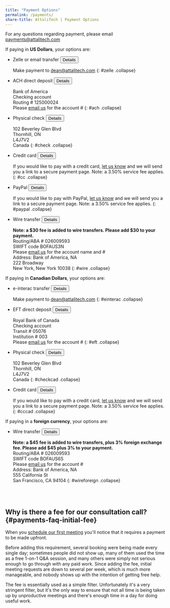 ```yaml
---
title: "Payment Options"
permalink: /payments/
share-title: AttaliTech | Payment Options
---
```


For any questions regarding payment, please email [payments@attalitech.com](mailto:payments@attalitech.com)

If paying in **US Dollars**, your options are:

- Zelle or email transfer <button data-target="#zelle" class="btn btn-link" data-toggle="collapse">Details</button>

  Make payment to [dean@attalitech.com](mailto:dean@attalitech.com)
  {: #zelle .collapse}
  
- ACH direct deposit <button data-target="#ach" class="btn btn-link" data-toggle="collapse">Details</button>

  Bank of America  
  Checking account  
  Routing # 125000024  
  Please [email us](mailto:payments@attalitech.com) for the account #
  {: #ach .collapse}
  
- Physical check <button data-target="#check" class="btn btn-link" data-toggle="collapse">Details</button>

  102 Beverley Glen Blvd  
  Thornhill, ON  
  L4J7V2  
  Canada
  {: #check .collapse}
  
- Credit card <button data-target="#cc" class="btn btn-link" data-toggle="collapse">Details</button>

  If you would like to pay with a credit card, [let us know](mailto:payments@attalitech.com) and we will send you a link to a secure payment page. Note: a 3.50% service fee applies.
  {: #cc .collapse}
  
- PayPal <button data-target="#paypal" class="btn btn-link" data-toggle="collapse">Details</button>

  If you would like to pay with PayPal, [let us know](mailto:payments@attalitech.com) and we will send you a link to a secure payment page. Note: a 3.50% service fee applies.
  {: #paypal .collapse}
  
- Wire transfer <button data-target="#wire" class="btn btn-link" data-toggle="collapse">Details</button>

  **Note: a $30 fee is added to wire transfers. Please add $30 to your payment.**  
  Routing/ABA # 026009593   
  SWIFT code BOFAUS3N  
  Please [email us](mailto:payments@attalitech.com) for the account name and #  
  Address: Bank of America, NA  
  222 Broadway   
  New York, New York 10038
  {: #wire .collapse}


If paying in **Canadian Dollars**, your options are:

- e-interac transfer <button data-target="#einterac" class="btn btn-link" data-toggle="collapse">Details</button>

  Make payment to [dean@attalitech.com](mailto:dean@attalitech.com)
  {: #einterac .collapse}

- EFT direct deposit <button data-target="#eft" class="btn btn-link" data-toggle="collapse">Details</button>

  Royal Bank of Canada  
  Checking account  
  Transit # 05076  
  Institution # 003  
  Please [email us](mailto:payments@attalitech.com) for the account #
  {: #eft .collapse}

- Physical check <button data-target="#checkcad" class="btn btn-link" data-toggle="collapse">Details</button>

  102 Beverley Glen Blvd  
  Thornhill, ON  
  L4J7V2  
  Canada
  {: #checkcad .collapse}

- Credit card <button data-target="#cccad" class="btn btn-link" data-toggle="collapse">Details</button>

  If you would like to pay with a credit card, [let us know](mailto:payments@attalitech.com) and we will send you a link to a secure payment page. Note: a 3.50% service fee applies.
  {: #cccad .collapse}

If paying in a **foreign currency**, your options are:

- Wire transfer <button data-target="#wireforeign" class="btn btn-link" data-toggle="collapse">Details</button>

  **Note: a $45 fee is added to wire transfers, plus 3% foreign exchange fee. Please add $45 plus 3% to your payment.**  
  Routing/ABA # 026009593   
  SWIFT code BOFAUS6S  
  Please [email us](mailto:payments@attalitech.com) for the account #  
  Address: Bank of America, NA  
  555 California St   
  San Francisco, CA 94104
  {: #wireforeign .collapse}
  
<br/><br/>

<div id="faq"></div>

## Why is there a fee for our consultation call? {#payments-faq-initial-fee}

When you [schedule our first meeting](https://calendly.com/attalitech/meeting) you'll notice that it requires a payment to be made upfront. 

Before adding this requirement, several booking were being made every single day; sometimes people did not show up, many of them used the time as a free 1-on-1 Q&A session, and many others were simply not serious enough to go through with any paid work. Since adding the fee, initial meeting requests are down to several per week, which is much more manageable, and nobody shows up with the intention of getting free help.

The fee is essentially used as a simple filter. Unfortunately it's a very stringent filter, but it's the only way to ensure that not all time is being taken up by unproductive meetings and there's enough time in a day for doing useful work.
